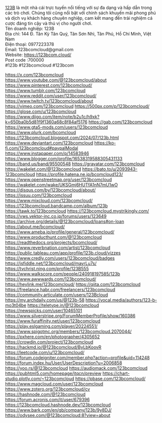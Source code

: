 <p><a target="_blank" href="https://123bcom.cloud/" rel="noreferrer noopener">123B</a> là một nhà cái trực tuyến nổi tiếng với sự đa dạng và hấp dẫn trong các trò chơi. Chúng tôi cũng nổi bật với chính sách khuyến mãi phong phú và dịch vụ khách hàng chuyên nghiệp, cam kết mang đến trải nghiệm cá cược đáng tin cậy và thú vị cho người chơi.<br>Tên doanh nghiệp: 123B<br>Địa chỉ: 144 Đ. Tân Kỳ Tân Quý, Tân Sơn Nhì, Tân Phú, Hồ Chí Minh, Việt Nam<br>Điện thoại: 0977223378<br>Email: 123bcomcloud@gmail.com<br>Website: <a target="_blank" href="https://123bcom.cloud/" rel="noreferrer noopener">https://123bcom.cloud/</a><br>Post code :700000<br>#123b #123bcomcloud #123bcom</p>
<a href="https://x.com/123bcomcloud">https://x.com/123bcomcloud</a>
<a href="https://www.youtube.com/@123bcomcloud/about">https://www.youtube.com/@123bcomcloud/about</a>
<a href="https://www.pinterest.com/123bcomcloud/">https://www.pinterest.com/123bcomcloud/</a>
<a href="https://www.tumblr.com/123bcomcloud">https://www.tumblr.com/123bcomcloud</a>
<a href="https://www.reddit.com/user/123bcomcloud/">https://www.reddit.com/user/123bcomcloud/</a>
<a href="https://www.twitch.tv/123bcomcloud/about">https://www.twitch.tv/123bcomcloud/about</a>
<a href="https://vimeo.com/123bcomcloud">https://vimeo.com/123bcomcloud</a>
<a href="https://500px.com/p/123bcomcloud/">https://500px.com/p/123bcomcloud/</a>
<a href="https://glose.com/u/123bcomcloud">https://glose.com/u/123bcomcloud</a>
<a href="https://www.diigo.com/item/note/b2u1c/h9xk?k=650ba0b5d81f9f1360a68c8f84af5176">https://www.diigo.com/item/note/b2u1c/h9xk?k=650ba0b5d81f9f1360a68c8f84af5176</a>
<a href="https://gab.com/123bcomcloud">https://gab.com/123bcomcloud</a>
<a href="https://www.gta5-mods.com/users/123bcomcloud">https://www.gta5-mods.com/users/123bcomcloud</a>
<a href="https://www.plurk.com/bcomcloud">https://www.plurk.com/bcomcloud</a>
<a href="https://123bcomcloud.blogspot.com/2024/07/123b.html">https://123bcomcloud.blogspot.com/2024/07/123b.html</a>
<a href="https://www.deviantart.com/123bcomcloud">https://www.deviantart.com/123bcomcloud</a>
<a href="https://ko-fi.com/123bcomcloud#paypalModal">https://ko-fi.com/123bcomcloud#paypalModal</a>
<a href="https://www.instapaper.com/p/14583946">https://www.instapaper.com/p/14583946</a>
<a href="https://www.blogger.com/profile/16538319588305431133">https://www.blogger.com/profile/16538319588305431133</a>
<a href="https://band.us/band/95500548">https://band.us/band/95500548</a>
<a href="https://gravatar.com/123bcomcloud">https://gravatar.com/123bcomcloud</a>
<a href="https://wakelet.com/@123bcomcloud">https://wakelet.com/@123bcomcloud</a>
<a href="https://bato.to/u/2093943-123bcomcloud">https://bato.to/u/2093943-123bcomcloud</a>
<a href="https://profile.hatena.ne.jp/bcomcloud123/">https://profile.hatena.ne.jp/bcomcloud123/</a>
<a href="https://www.openstreetmap.org/user/123bcomcloud">https://www.openstreetmap.org/user/123bcomcloud</a>
<a href="https://wakelet.com/wake/UKSGmj6HUTfA1nN7mU1wO">https://wakelet.com/wake/UKSGmj6HUTfA1nN7mU1wO</a>
<a href="https://disqus.com/by/123bcomcloud/about/">https://disqus.com/by/123bcomcloud/about/</a>
<a href="https://issuu.com/123bcomcloud">https://issuu.com/123bcomcloud</a>
<a href="https://www.mixcloud.com/123bcomcloud/">https://www.mixcloud.com/123bcomcloud/</a>
<a href="https://123bcomcloud.bandcamp.com/album/123b">https://123bcomcloud.bandcamp.com/album/123b</a>
<a href="https://tawk.to/123bcomcloud">https://tawk.to/123bcomcloud</a>
<a href="https://123bcomcloud.mystrikingly.com/">https://123bcomcloud.mystrikingly.com/</a>
<a href="https://vws.vektor-inc.co.jp/forums/users/123649">https://vws.vektor-inc.co.jp/forums/users/123649</a>
<a href="https://archive.org/details/@123bcomcloud/loans#on-loan">https://archive.org/details/@123bcomcloud/loans#on-loan</a>
<a href="https://about.me/bcomcloud/">https://about.me/bcomcloud/</a>
<a href="https://www.ameba.jp/profile/general/123bcomcloud/">https://www.ameba.jp/profile/general/123bcomcloud/</a>
<a href="https://www.producthunt.com/@123bcomcloud">https://www.producthunt.com/@123bcomcloud</a>
<a href="https://readthedocs.org/projects/bcomcloud/">https://readthedocs.org/projects/bcomcloud/</a>
<a href="https://www.reverbnation.com/artist/123bcomcloud">https://www.reverbnation.com/artist/123bcomcloud</a>
<a href="https://public.tableau.com/app/profile/123b.cloud/vizzes">https://public.tableau.com/app/profile/123b.cloud/vizzes</a>
<a href="https://www.credly.com/users/123bcomcloud/badges">https://www.credly.com/users/123bcomcloud/badges</a>
<a href="https://jsfiddle.net/123bcomcloud/mavrLu7s/">https://jsfiddle.net/123bcomcloud/mavrLu7s/</a>
<a href="https://tvchrist.ning.com/profile/123B555">https://tvchrist.ning.com/profile/123B555</a>
<a href="https://www.walkscore.com/people/240918197585/123b">https://www.walkscore.com/people/240918197585/123b</a>
<a href="https://www.awwwards.com/123bcomcloud/">https://www.awwwards.com/123bcomcloud/</a>
<a href="https://heylink.me/123bcomcloud/">https://heylink.me/123bcomcloud/</a>
<a href="https://qiita.com/123bcomcloud">https://qiita.com/123bcomcloud</a>
<a href="https://freelance.habr.com/freelancers/123bcomcloud">https://freelance.habr.com/freelancers/123bcomcloud</a>
<a href="https://community.articulate.com/users/123Bcloud">https://community.articulate.com/users/123Bcloud</a>
<a href="https://my.archdaily.com/us/@123b-58">https://my.archdaily.com/us/@123b-58</a>
<a href="https://vocal.media/authors/123-b-mo3t04be">https://vocal.media/authors/123-b-mo3t04be</a>
<a href="https://teletype.in/@123bcomcloud">https://teletype.in/@123bcomcloud</a>
<a href="https://newspicks.com/user/10465101">https://newspicks.com/user/10465101</a>
<a href="https://www.silverstripe.org/ForumMemberProfile/show/160386">https://www.silverstripe.org/ForumMemberProfile/show/160386</a>
<a href="https://www.furaffinity.net/user/123bcomcloud">https://www.furaffinity.net/user/123bcomcloud</a>
<a href="https://play.eslgaming.com/player/20224551/">https://play.eslgaming.com/player/20224551/</a>
<a href="https://www.spigotmc.org/members/123bcomcloud.2070044/">https://www.spigotmc.org/members/123bcomcloud.2070044/</a>
<a href="https://pxhere.com/en/photographer/4305652">https://pxhere.com/en/photographer/4305652</a>
<a href="https://crowdin.com/project/123bcomcloud">https://crowdin.com/project/123bcomcloud</a>
<a href="https://hackmd.io/@123bcomcloud/ByLbKoovR">https://hackmd.io/@123bcomcloud/ByLbKoovR</a>
<a href="https://leetcode.com/u/123bcomcloud/">https://leetcode.com/u/123bcomcloud/</a>
<a href="https://forum.codeigniter.com/member.php?action=profile&uid=114248">https://forum.codeigniter.com/member.php?action=profile&uid=114248</a>
<a href="https://forum.index.hu/User/UserDescription?u=2006858">https://forum.index.hu/User/UserDescription?u=2006858</a>
<a href="https://yoo.rs/@123bcomcloud">https://yoo.rs/@123bcomcloud</a>
<a href="https://audiomack.com/123bcomcloud">https://audiomack.com/123bcomcloud</a>
<a href="https://pubhtml5.com/homepage/jtqcn/preview">https://pubhtml5.com/homepage/jtqcn/preview</a>
<a href="https://chart-studio.plotly.com/~123bcomcloud">https://chart-studio.plotly.com/~123bcomcloud</a>
<a href="https://pbase.com/123bcomcloud/">https://pbase.com/123bcomcloud/</a>
<a href="https://www.magcloud.com/user/123bcomcloud">https://www.magcloud.com/user/123bcomcloud</a>
<a href="https://www.zotero.org/123bcomcloud/cv">https://www.zotero.org/123bcomcloud/cv</a>
<a href="https://hashnode.com/@123bcomcloud">https://hashnode.com/@123bcomcloud</a>
<a href="https://forum.acronis.com/it/user/679396">https://forum.acronis.com/it/user/679396</a>
<a href="https://123bcomcloud.hashnode.dev/123bcomcloud">https://123bcomcloud.hashnode.dev/123bcomcloud</a>
<a href="https://www.bark.com/en/gb/company/123b/9y8DJ/">https://www.bark.com/en/gb/company/123b/9y8DJ/</a>
<a href="https://odysee.com/@123bcomcloud:8?view=about">https://odysee.com/@123bcomcloud:8?view=about</a>
